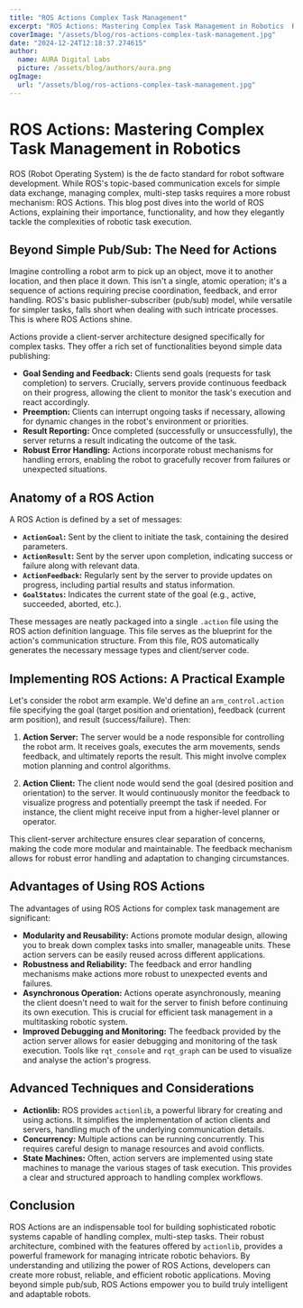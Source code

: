 ```yaml
---
title: "ROS Actions Complex Task Management"
excerpt: "ROS Actions: Mastering Complex Task Management in Robotics  ROS (Robot Operating System) is the de facto standard for robot software development. Wh"
coverImage: "/assets/blog/ros-actions-complex-task-management.jpg"
date: "2024-12-24T12:18:37.274615"
author:
  name: AURA Digital Labs
  picture: /assets/blog/authors/aura.png
ogImage:
  url: "/assets/blog/ros-actions-complex-task-management.jpg"
---
```


# ROS Actions: Mastering Complex Task Management in Robotics

ROS (Robot Operating System) is the de facto standard for robot software development. While ROS's topic-based communication excels for simple data exchange, managing complex, multi-step tasks requires a more robust mechanism: ROS Actions.  This blog post dives into the world of ROS Actions, explaining their importance, functionality, and how they elegantly tackle the complexities of robotic task execution.

## Beyond Simple Pub/Sub: The Need for Actions

Imagine controlling a robot arm to pick up an object, move it to another location, and then place it down. This isn't a single, atomic operation; it's a sequence of actions requiring precise coordination, feedback, and error handling.  ROS's basic publisher-subscriber (pub/sub) model, while versatile for simpler tasks, falls short when dealing with such intricate processes.  This is where ROS Actions shine.

Actions provide a client-server architecture designed specifically for complex tasks. They offer a rich set of functionalities beyond simple data publishing:

* **Goal Sending and Feedback:** Clients send goals (requests for task completion) to servers.  Crucially, servers provide continuous feedback on their progress, allowing the client to monitor the task's execution and react accordingly.
* **Preemption:**  Clients can interrupt ongoing tasks if necessary, allowing for dynamic changes in the robot's environment or priorities.
* **Result Reporting:** Once completed (successfully or unsuccessfully), the server returns a result indicating the outcome of the task.
* **Robust Error Handling:** Actions incorporate robust mechanisms for handling errors, enabling the robot to gracefully recover from failures or unexpected situations.

## Anatomy of a ROS Action

A ROS Action is defined by a set of messages:

* **`ActionGoal`:** Sent by the client to initiate the task, containing the desired parameters.
* **`ActionResult`:** Sent by the server upon completion, indicating success or failure along with relevant data.
* **`ActionFeedback`:** Regularly sent by the server to provide updates on progress, including partial results and status information.
* **`GoalStatus`:**  Indicates the current state of the goal (e.g., active, succeeded, aborted, etc.).

These messages are neatly packaged into a single `.action` file using the ROS action definition language.  This file serves as the blueprint for the action's communication structure.  From this file, ROS automatically generates the necessary message types and client/server code.


## Implementing ROS Actions: A Practical Example

Let's consider the robot arm example.  We'd define an `arm_control.action` file specifying the goal (target position and orientation), feedback (current arm position), and result (success/failure).  Then:

1. **Action Server:**  The server would be a node responsible for controlling the robot arm. It receives goals, executes the arm movements, sends feedback, and ultimately reports the result. This might involve complex motion planning and control algorithms.

2. **Action Client:** The client node would send the goal (desired position and orientation) to the server.  It would continuously monitor the feedback to visualize progress and potentially preempt the task if needed.  For instance, the client might receive input from a higher-level planner or operator.

This client-server architecture ensures clear separation of concerns, making the code more modular and maintainable.  The feedback mechanism allows for robust error handling and adaptation to changing circumstances.

## Advantages of Using ROS Actions

The advantages of using ROS Actions for complex task management are significant:

* **Modularity and Reusability:** Actions promote modular design, allowing you to break down complex tasks into smaller, manageable units.  These action servers can be easily reused across different applications.
* **Robustness and Reliability:** The feedback and error handling mechanisms make actions more robust to unexpected events and failures.
* **Asynchronous Operation:**  Actions operate asynchronously, meaning the client doesn't need to wait for the server to finish before continuing its own execution.  This is crucial for efficient task management in a multitasking robotic system.
* **Improved Debugging and Monitoring:** The feedback provided by the action server allows for easier debugging and monitoring of the task execution.  Tools like `rqt_console` and `rqt_graph` can be used to visualize and analyse the action's progress.


## Advanced Techniques and Considerations

* **Actionlib:**  ROS provides `actionlib`, a powerful library for creating and using actions. It simplifies the implementation of action clients and servers, handling much of the underlying communication details.
* **Concurrency:**  Multiple actions can be running concurrently.  This requires careful design to manage resources and avoid conflicts.
* **State Machines:** Often, action servers are implemented using state machines to manage the various stages of task execution. This provides a clear and structured approach to handling complex workflows.


## Conclusion

ROS Actions are an indispensable tool for building sophisticated robotic systems capable of handling complex, multi-step tasks.  Their robust architecture, combined with the features offered by `actionlib`, provides a powerful framework for managing intricate robotic behaviors.  By understanding and utilizing the power of ROS Actions, developers can create more robust, reliable, and efficient robotic applications.  Moving beyond simple pub/sub, ROS Actions empower you to build truly intelligent and adaptable robots.
